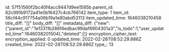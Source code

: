 id: 57f51560f2bc40f4acc9447d9ee1585b
parent_id: 62c991b9172a41e0b16427c4cb766142
item_type: 1
item_id: 56cf44c917754a06b19a1e80abd53113
item_updated_time: 1646038210458
title_diff: "[]"
body_diff: "[]"
metadata_diff: {"new":{"parent_id":"1e13311b266f4edbac99daf6904301a3","is_todo":1,"user_updated_time":1646038201504},"deleted":[]}
encryption_cipher_text: 
encryption_applied: 0
updated_time: 2022-02-28T08:52:29.886Z
created_time: 2022-02-28T08:52:29.886Z
type_: 13
